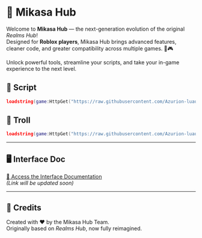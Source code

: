 # 🌟 Mikasa Hub

Welcome to **Mikasa Hub** — the next-generation evolution of the original *Realms Hub*!  
Designed for **Roblox players**, Mikasa Hub brings advanced features, cleaner code, and greater compatibility across multiple games. 🚀🎮

Unlock powerful tools, streamline your scripts, and take your in-game experience to the next level.


## 📜 Script

```lua
loadstring(game:HttpGet("https://raw.githubusercontent.com/Azurion-luau/scripts/refs/heads/main/Mikasa/main.lua"))()
```
## 📜 Troll 
```lua
loadstring(game:HttpGet("https://raw.githubusercontent.com/Azurion-luau/scripts/refs/heads/main/Mikasa/troll.lua"))()
```

---

## 🖥️ Interface Doc

[🔗 Access the Interface Documentation](#)  
*(Link will be updated soon)*

---

## 💬 Credits

Created with ❤️ by the Mikasa Hub Team.  
Originally based on *Realms Hub*, now fully reimagined.
